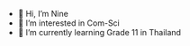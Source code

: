 - 👋 Hi, I’m Nine
- 👀 I’m interested in Com-Sci
- 🌱 I’m currently learning Grade 11 in Thailand

<!---
Skizzdag/Skizzdag is a ✨ special ✨ repository because its `README.md` (this file) appears on your GitHub profile.
You can click the Preview link to take a look at your changes.
--->
